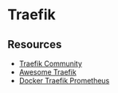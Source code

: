 # Traefik

## Resources

-   [Traefik Community](https://community.traefik.io/)
-   [Awesome Traefik](https://github.com/traefik/traefik/wiki/Awesome-Traefik)
-   [Docker Traefik Prometheus](https://github.com/vegasbrianc/docker-traefik-prometheus)
